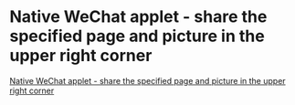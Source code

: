 # Native WeChat applet - share the specified page and picture in the upper right corner
[Native WeChat applet - share the specified page and picture in the upper right corner](https://aiwithcloud.com/2022/09/19/native_wechat_applet___share_the_specified_page_and_picture_in_the_upper_right_corner/)